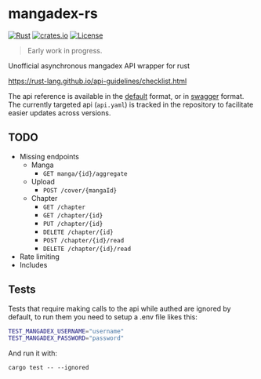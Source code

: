 # mangadex-rs

[![Rust](https://github.com/edg-l/mangadex-rs/actions/workflows/rust.yml/badge.svg)](https://github.com/edg-l/mangadex-rs/actions/workflows/rust.yml)
[![crates.io](http://meritbadge.herokuapp.com/mangadex)](https://crates.io/crates/mangadex)
[![License](https://img.shields.io/github/license/edg-l/mangadex-rs)](https://github.com/edg-l/mangadex-rs/blob/master/LICENSE)

> Early work in progress.

Unofficial asynchronous mangadex API wrapper for rust

https://rust-lang.github.io/api-guidelines/checklist.html

The api reference is available in the [default](https://api.mangadex.org/docs.html) format, or in
[swagger](https://api.mangadex.org/swagger.html) format. The currently targeted api (`api.yaml`) is
tracked in the repository to facilitate easier updates across versions.

## TODO

- Missing endpoints
  - Manga
    - `GET manga/{id}/aggregate`
  - Upload
    - `POST /cover/{mangaId}`
  - Chapter
    - `GET /chapter`
    - `GET /chapter/{id}`
    - `PUT /chapter/{id}`
    - `DELETE /chapter/{id}`
    - `POST /chapter/{id}/read`
    - `DELETE /chapter/{id}/read`
- Rate limiting
- Includes

## Tests

Tests that require making calls to the api while authed are ignored by default, to run them you need to setup a .env file likes this:

```bash
TEST_MANGADEX_USERNAME="username"
TEST_MANGADEX_PASSWORD="password"
```

And run it with:

`cargo test -- --ignored`
